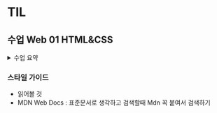 # TIL

## 수업 Web 01 HTML&CSS
<details>
<summary> 수업 요약 </summary>
    
## 웹
- World Wide Web : 인터넷으로 연결된 컴퓨터들이 정보를 공유하는 거대한 정보 공간
- Web : 웹 사이트, 웹 어플 등을 통해 사용자들이 정보를 검색하고 상호 작용하는 기술
- Web site : 인터넷에서 여러 개의 Web page가 모인 것
- Web page : HTML, CSS 등의 웹 기술로 만들어진 Web site를 구성하는 하나의 요소
- 구성 요소
    - 구조 : HTML
    - 스타일링 : CSS
    - 움직임 : JavaScript

## HTML
- HyperText Markup Language : 웹 페이지의 의미와 구조를 정의하는 언어 
    - HyperText
        - 웹페이지를 다른 페이지로 연결하는 링크
        - 참조를 통해 사용자가 한 문서에서 다른 문서로 즉시 접근할 수 있는 텍스트
        - 비선형성, 상호연결성, 사용자 주도적 탐색
    - Markup Language
        - 태크 등을 이용하여 문서나 데이터의 구조를 명시하는 언어 ex) HTML. Markdown
        - 변수나 연산 불가능. 프로그래밍 언어가 아님

### HTML 구조
```
<!DOCTYPE html>    
# 해당 문서가 html이다
<html lang="en">   
# 전체 페이지의 콘텐츠를 포함 (</html> 까지)
<head>             
# HTML 문서에 관련된 설명 설정 등 메타데이터를 작성, 사용자에게 보이지 않음 (</head> 까지)
    <meta charset="UTF-8">
    <meta name="viewport" content="width=device-width, initial-scale=1.0">
    <title>Document</title>   
    # 브라우저 탭 및 즐겨찾기 시 표시되는 제목(내부아님)
</head>
<body>            
# HTML 문서의 내용으로 페이지에 표시되는 모든 콘텐츠를 작성하는 곳. 한 문서에 하나.
    
</body>
</html>
```
- 들여쓰기는 이 태그의 하위에 있다는 의미
- 메타데이터란?
    - 데이터에 대한 데이터
    - 사진 파일 즉 사진 데이터가 있을 때,   
    찍은 위치, 찍은 기기, 조리개, 화소 등등의 정보 따위

- HTML Element(요소)
    - 하나의 요소는 여는 태그와 닫는 태그, 그리고 그 안의 내용
    - 닫는 태그는 앞에 슬래시를 포함 (닫는 태그 없기도 함)
    - < p > 라고 하면 p요소라고 읽는다

- HTML Attributes(속성)
    - 사용자가 원하는 기준에 맞도록 요소를 설정하거나 다양한 방식으로 요소의 동작을 조절하기 위한 값
    - 목적
        - 나타내고 싶지 않은 추가적인 기능. 내용을 담고있음
        - CSS에서 스타일 적용을 위한 값으로 활용
    
    - 작성 규칙
        - 속성은 요소 이름과 속성 사이에 공백이 있어야한다
        - 하나 이상의 속성들이 있는 경우엔 속성 사이에 공백이 필수적
        - 속성 값은 열고 닫는 따옴표로 감싸야한다

    ![image](https://github.com/user-attachments/assets/ba79c19c-12a7-49b6-9c20-e8067a5337eb)

- HTML의 주요 목적 중 하나는 텍스트 구조와 의미를 제공하는 것

- 예를 들어 < h1> 요소는 텍스트 크게 만드는 구조와 현재 문서의 최상위 제목이란 의미를 부여하는 것

- 대표적인 HTML Text structure
    - Heading, Paragraphs 제목 문단     
        h1~6, p 
    - Lists     
        olt 순서, ul 점점, li
    - Empahsis & Importance     
        em 기울이기, strong 두껍게


- < a herf="">하이퍼링크 </>
- < img src="" alt="">       
src는 소스       
alt 대체 텍스트(문제 발생시 텍스트)


- f12, ctrl+shift+i 등 개발자 도구로 들어가서 진행하면 디버깅 가능, 마우스 올리면 위치 찾아주는 기능 있음

## CSS
- Cascading Style Sheet     
    웹페이지의 디자인과 레이아웃을 구성하는 언어
    - cascading : 폭포수처럼 떨어지는?
- CSS 구문  
![image](https://github.com/user-attachments/assets/d911cadb-2e44-41c4-9f59-76910e1cf45f)
- 선언의 끝에는 항상 ;이 있다 << 중요

- 적용 방법
    - 인라인 스타일
        - 요소 안에 style 속성 값으로 작성
    - 내부 스타일 시트
        - head 태그 안에 style 태그에 작성
    - 외부 스타일 시트
        - 별도의 css 파일 생성 후 HTML link 태그로 불러오기

- 내부는 잘 안쓰게 된다 내부와 외부 섞어씀

### CSS Selectors 선택자

- 기본 선택자
    - 전체(*) 선택자 : 모든 요소를 선택
    - 요소(tag) 선택자 : 특정 요소를 선택
    - 클래스(class) 선택자 : 클래스로 묶인 요소들을 선택(.)
    - 아이디(id) 선택자 : 해당 id 요소 하나를 선택(#)
    - 속성(attr) 선택자 등

- 결합자 Cominators
    - 자손 결합자( " "(space))
        - 첫 번째 요소의 자손 요소들을 선택
        - 예)  p span은 < p> 안에 있는 모든 < span> 선택(하위 레벨 상관 없이)
    - 자식 결합자(">")
        - 첫 번째 요소의 직계 자식만 선택
        - 예) ul > li은 < ul> 안에 있는 모든 < li>를 선택(한 단계 아래 자식들만)

- 들여쓰기 안 해도 작동한다 문법상의 의미는 아니지만 가독성을 위해서

### Specificity 명시도
- 결과적으로 요소에 적용할 CSS 선언을 결정하기 위한 알고리즘
- CSS Selector에 가중치를 계산해 스타일 적용을 결정하는 것
    - 동일한 요소를 가리키는 2개 이상의 규칙이 있는 경우 가장 높은 명시도의  Selector가 승리

- Cascade 즉 동일한 가중치일 경우 마지막에 나오는 선언이 적용
- 명시도 높은 순 
    1. Importance : -!impotant
    2. Inline style
    3. 선택자
        - id > class > tag 
        - 좁은 범위의 선택이 명시도가 높다
    4. 소스 코드 선언 순서

- 여러 클래스를 적용할 때 순서는 의미 없다 스타일 선언 순서가 중요

- !important : 다른 우선순위 규칙보다 우선하여 적용한다 (Cascade 구조 무시하는 방식이니 권장 x)

- 명시도 고민하지 않게 class를 99% 쓴다.

### CSS inheritance 상속

- 기본적으로 상속을 통해 부모 요소의 속성을 자식에게 줘서 재사용성을 높임 (100% 아님)

- 상속 되는 속성
    -  Text 관련 요소(font, color, text-align), opacity(불투명도), visibility

- 상속 되지 않는 속성
    - Box model 관련 요소, position 관련 요소
    - 레이아웃(배치)에 관련된 경우 상속되지 않는다

-  CSS 상속 여부 확인   
    MDN의 각 속성별 문서 하단에서 상속 여부 확인 가능


### CSS Box Model
- 웹 페이지의 모든 HTML 요소를 감싸는 사각형 상자 모델
- 원 따위는 네모를 깎은 것

#### 박스타입
- Block box
- Inline box

#### Normal flow
일반적인 흐름, 레이아웃을 변경하지 않은 경우
웹 페이지 요소가 배치되는 방식
![image](https://github.com/user-attachments/assets/44248653-0742-47b1-b55a-1dc29c478c86)

#### 박스 표시 타입
- Outer display type :
    박스가 문서 흐름에서 어떻게 동작할지를 결정
    1. block 특징
    - 항상 새로운 행으로 나뉨
    - width height 속성 사용 가능
    - padding, margin, border로 다른 요소를 상자로부터 밀어냄
    - width 지정 없으면 inlin 방향으로 모두 차지함
    - 대표적인 block 타입 태그
        - h1~6, p div
    2. inline 특징
    - 새로운 행으로 넘어가지 않음
    - width와 height 속성을 사용할 수 없음
    - 수직으로 padding, margin, border가 적용되지만 요소 밀어내기 불능
    - 수평으로 padding, margin, border가 적용되어 요소 밀어냄
    - 대표적인 inline 타입 태그
        - a, img, span, strong, em
- Inner display type
    - 박스 내부의 요소들이 어떻게 배치될지를 결정
    - 속성 - flex
    - 추후에 진행
</details>

### 스타일 가이드
- 읽어볼 것
- MDN Web Docs : 표준문서로 생각하고 검색할때 Mdn 꼭 붙여서 검색하기
